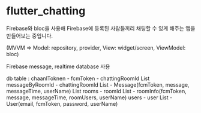 # flutter_chatting

Firebase와 bloc을 사용해 Firebase에 등록된 사람들끼리 채팅할 수 있게 해주는 앱을 만들어보는 중입니다. 

(MVVM => Model: repository, provider, View: widget/screen, ViewModel: bloc)

Firebase message, realtime database 사용

db table : chaanlToknen - fcmToken - chattingRoomId List
           messageByRoomId - chattingRoomId List - Message(fcmToken, message, messageTime, userName) List
           rooms - roomId List - roomInfo(fcmToken, message, messageTime, roomUsers, userName)
           users - user List - User(email, fcmToken, password, userName)


